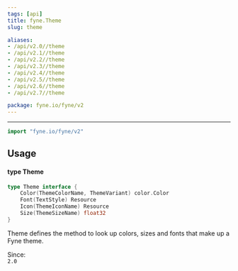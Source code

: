 ```yaml
---
tags: [api]
title: fyne.Theme
slug: theme

aliases:
- /api/v2.0//theme
- /api/v2.1//theme
- /api/v2.2//theme
- /api/v2.3//theme
- /api/v2.4//theme
- /api/v2.5//theme
- /api/v2.6//theme
- /api/v2.7//theme

package: fyne.io/fyne/v2
---
```



---
```go
import "fyne.io/fyne/v2"
```

## Usage

#### type Theme

```go
type Theme interface {
	Color(ThemeColorName, ThemeVariant) color.Color
	Font(TextStyle) Resource
	Icon(ThemeIconName) Resource
	Size(ThemeSizeName) float32
}
```

Theme defines the method to look up colors, sizes and fonts that make up a Fyne theme.


<div class="since">Since: <code>
2.0</code></div>
